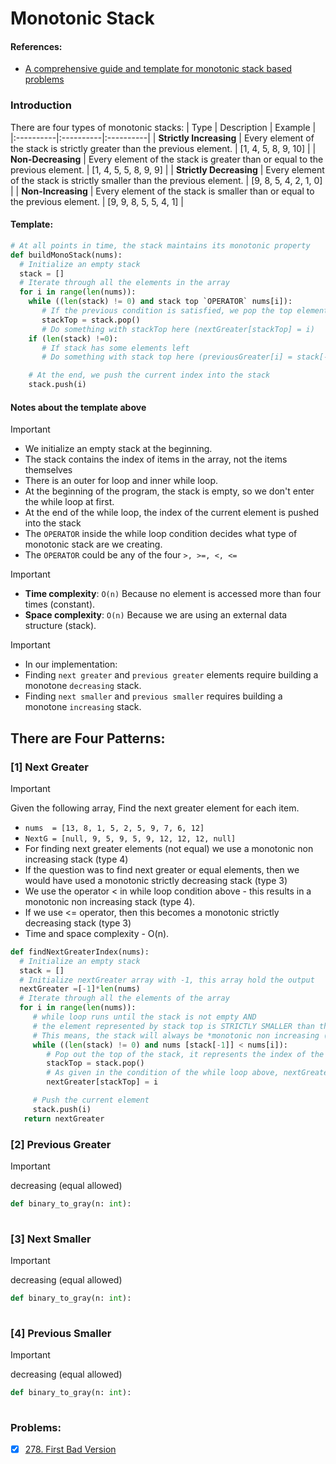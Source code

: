 # Monotonic Stack

#### References:
- [A comprehensive guide and template for monotonic stack based problems](https://leetcode.com/discuss/study-guide/2347639/A-comprehensive-guide-and-template-for-monotonic-stack-based-problems)

### Introduction
There are four types of monotonic stacks:
| Type  | Description |  Example |
|:----------|:----------|:----------|
| **Strictly Increasing**  | Every element of the stack is strictly greater than the previous element.     | [1, 4, 5, 8, 9, 10]    |
| **Non-Decreasing**       | Every element of the stack is greater than or equal to the previous element.  | [1, 4, 5, 5, 8, 9, 9]  |
| **Strictly Decreasing**  | Every element of the stack is strictly smaller than the previous element.     | [9, 8, 5, 4, 2, 1, 0]  |
| **Non-Increasing**       | Every element of the stack is smaller than or equal to the previous element.  | [9, 9, 8, 5, 5, 4, 1]  |

 #### Template:
 ```python
 # At all points in time, the stack maintains its monotonic property
 def buildMonoStack(nums):
   # Initialize an empty stack
   stack = []
   # Iterate through all the elements in the array
   for i in range(len(nums)):
     while ((len(stack) != 0) and stack top `OPERATOR` nums[i]):
        # If the previous condition is satisfied, we pop the top element
        stackTop = stack.pop()
        # Do something with stackTop here (nextGreater[stackTop] = i)
     if (len(stack) !=0):
        # If stack has some elements left
        # Do something with stack top here (previousGreater[i] = stack[-1])

     # At the end, we push the current index into the stack
     stack.push(i)    
 ```
 #### Notes about the template above
 > [!IMPORTANT]
 > - We initialize an empty stack at the beginning.
 > - The stack contains the index of items in the array, not the items themselves
 > - There is an outer for loop and inner while loop.
 > - At the beginning of the program, the stack is empty, so we don't enter the while loop at first. 
 > - At the end of the while loop, the index of the current element is pushed into the stack
 > - The `OPERATOR` inside the while loop condition decides what type of monotonic stack are we creating.
 > - The `OPERATOR` could be any of the four `>, >=, <, <=`
 
 > [!IMPORTANT]
 > - **Time complexity**:  `O(n)` Because no element is accessed more than four times (constant). 
 > - **Space complexity**: `O(n)` Because we are using an external data structure (stack).
 
 > [!IMPORTANT]
 > - In our implementation:
 >  -  Finding `next greater` and `previous greater` elements require building a monotone `decreasing` stack.
 >  -  Finding `next smaller` and `previous smaller` requires building a monotone `increasing` stack.
 
 ## There are Four Patterns:
  ### [1] Next Greater
  > [!IMPORTANT]
  > Given the following array, Find the next greater element for each item.
  > - `nums  = [13, 8, 1, 5, 2, 5, 9, 7, 6, 12]`
  > - `NextG = [null, 9, 5, 9, 5, 9, 12, 12, 12, null]`
  > - For finding next greater elements (not equal) we use a monotonic non increasing stack (type 4)
  > - If the question was to find next greater or equal elements, then we would have used a monotonic strictly decreasing stack (type 3)
  > - We use the operator < in while loop condition above - this results in a monotonic non increasing stack (type 4).
  > - If we use <= operator, then this becomes a monotonic strictly decreasing stack (type 3)
  > - Time and space complexity - O(n).
   
 ```python
 def findNextGreaterIndex(nums):
   # Initialize an empty stack
   stack = []
   # Initialize nextGreater array with -1, this array hold the output
   nextGreater =[-1]*len(nums)
   # Iterate through all the elements of the array
   for i in range(len(nums)):
      # while loop runs until the stack is not empty AND
      # the element represented by stack top is STRICTLY SMALLER than the current element
      # This means, the stack will always be *monotonic non increasing (type 4)*
      while ((len(stack) != 0) and nums [stack[-1]] < nums[i]):
         # Pop out the top of the stack, it represents the index of the item
         stackTop = stack.pop()
         # As given in the condition of the while loop above, nextGreater element of stackTop is the element at index i
         nextGreater[stackTop] = i
 
      # Push the current element
      stack.push(i)
    return nextGreater
 ```



  ### [2] Previous Greater	
  > [!IMPORTANT]
  >  decreasing (equal allowed)	
    
 ```python
 def binary_to_gray(n: int):      
  
 ```

  ### [3] Next Smaller	
  > [!IMPORTANT]
  >  decreasing (equal allowed)	
    
 ```python
 def binary_to_gray(n: int):      
  
 ```

  ### [4] Previous Smaller	
  > [!IMPORTANT]
  >  decreasing (equal allowed)	
    
 ```python
 def binary_to_gray(n: int):      
  
 ```

### Problems: 
- [x] [278. First Bad Version](https://leetcode.com/problems/first-bad-version/description/) 

